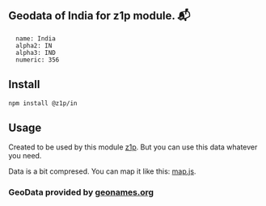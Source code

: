 
## Geodata of India for z1p module. :mailbox_with_mail:

```
  name: India
  alpha2: IN
  alpha3: IND
  numeric: 356
```

## Install

```
npm install @z1p/in
```

## Usage

Created to be used by this module [z1p](https://github.com/vzhufk/z1p).
But you can use this data whatever you need.

Data is a bit compresed. You can map it like this: [map.js](https://github.com/vzhufk/z1p/blob/master/src/map.js).

### GeoData provided by **[geonames.org](http://www.geonames.org/)**

